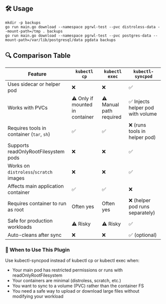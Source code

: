 ## 🛠️ Usage

```
mkdir -p backups
go run main.go download --namespace pgrwl-test --pvc distroless-data --mount-path=/tmp . backups
go run main.go download --namespace pgrwl-test --pvc postgres-data --mount-path=/var/lib/postgresql/data pgdata backups
```

## 🔍 Comparison Table

| Feature                                   | `kubectl cp`                    | `kubectl exec`          | `kubectl-syncpod`                |
|-------------------------------------------|---------------------------------|-------------------------|----------------------------------|
| Uses sidecar or helper pod                | ❌                               | ❌                       | ✅                                |
| Works with PVCs                           | ⚠️ Only if mounted in container | ⚠️ Manual path required | ✅ Injects helper pod with volume |
| Requires tools in container (`tar`, `sh`) | ✅                               | ✅                       | ❌ (runs tools in helper pod)     |
| Supports readOnlyRootFilesystem pods      | ❌                               | ❌                       | ✅                                |
| Works on `distroless`/`scratch` images    | ❌                               | ❌                       | ✅                                |
| Affects main application container        | ✅                               | ✅                       | ❌                                |
| Requires container to run as root         | Often yes                       | Often yes               | ❌ (helper pod runs separately)   |
| Safe for production workloads             | ⚠️ Risky                        | ⚠️ Risky                | ✅                                |
| Auto-cleans after sync                    | ❌                               | ❌                       | ✅ (optional)                     |

### 🚀 When to Use This Plugin

Use kubectl-syncpod instead of kubectl cp or kubectl exec when:

- Your main pod has restricted permissions or runs with readOnlyRootFilesystem
- Your containers are minimal (distroless, scratch, etc.)
- You want to sync to a volume (PVC) rather than the container FS
- You need a safe way to upload or download large files without modifying your workload
